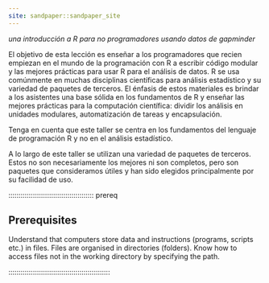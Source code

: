 ```yaml
---
site: sandpaper::sandpaper_site
---
```


*una introducción a R para no programadores usando datos de gapminder*

El objetivo de esta lección es enseñar a los programadores que recien empiezan en el mundo de la programación con R 
a escribir código modular y las mejores prácticas para usar R para el análisis de datos.
R se usa comúnmente en muchas disciplinas científicas para análisis estadístico y su variedad de paquetes de terceros.
El énfasis de estos materiales es brindar a los asistentes una base sólida en los fundamentos de R y
enseñar las mejores prácticas para la computación científica: dividir los análisis en unidades modulares, automatización de tareas y encapsulación.

Tenga en cuenta que este taller se centra en los fundamentos del lenguaje de programación R y no en el análisis estadístico.

A lo largo de este taller se utilizan una variedad de paquetes de terceros.
Estos no son necesariamente los mejores ni son completos, 
pero son paquetes que consideramos útiles y han sido elegidos principalmente por su facilidad de uso.

::::::::::::::::::::::::::::::::::::::::::  prereq

## Prerequisites

Understand that computers store data and instructions (programs, scripts etc.) in files.
Files are organised in directories (folders).
Know how to access files not in the working directory by specifying the path.


::::::::::::::::::::::::::::::::::::::::::::::::::


